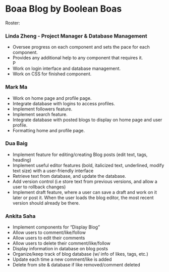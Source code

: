 # Boaa Blog by Boolean Boas

Roster:

### Linda Zheng - Project Manager & Database Management
<ul>
<li> Oversee progress on each component and sets the pace for each component. </li>
<li> Provides any additional help to any component that requires it. </li>P
<li> Work on login interface and database management. </li> 
<li> Work on CSS for finished component. </li> 
 </ul>

### Mark Ma
<ul>
<li> Work on home page and profile page. </li> 
<li> Integrate database with logins to access profiles. </li> 
<li> Implement followers feature. </li> 
<li> Implement search feature. </li> 
<li> Integrate database with posted blogs to display on home page and user profile. </li> 
<li> Formatting home and profile page. </li> 
 </ul>
 
### Dua Baig
<ul>
<li> Implement feature for editing/creating Blog posts (edit text, tags, heading)
<li> Implement useful editor features (bold, italicized text, underlined, modify text size) with a user-friendly interface
<li> Retrieve text from database, and update the database. 
<li> Add version control (i.e store text from previous versions, and allow a user to rollback changes)
<li> Implement draft feature, where a user can save a draft and work on it later or post it. When the user loads the blog editor, the most recent version should already be there.
 </ul>
 
### Ankita Saha
<ul>
<li> Implement components for “Display Blog” </li> 
<li> Allow users to comment/like/follow </li> 
<li> Allow users to edit their comments  </li> 
<li> Allow users to delete their comment/like/follow </li> 
<li> Display information in database on blog posts </li> 
<li> Organize/keep track of blog database (w/ info of likes, tags, etc.) </li> 
<li> Update each time a new comment/like is added </li> 
<li> Delete from site & database if like removed/comment deleted </li> 
 </ul>
